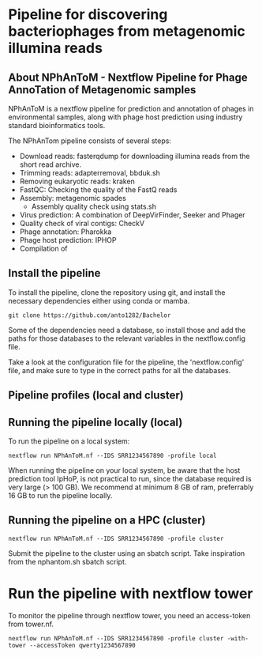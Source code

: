 # Pipeline for discovering bacteriophages from metagenomic illumina reads

## About NPhAnToM - Nextflow Pipeline for Phage AnnoTation of Metagenomic samples
NPhAnToM is a nextflow pipeline for prediction and annotation of phages in environmental samples, along with phage host prediction using industry standard bioinformatics tools.

The NPhAnTom pipeline consists of several steps:
- Download reads: fasterqdump for downloading illumina reads from the short read archive.
- Trimming reads: adapterremoval, bbduk.sh
- Removing eukaryotic reads: kraken
- FastQC: Checking the quality of the FastQ reads
- Assembly: metagenomic spades
    - Assembly quality check using stats.sh
- Virus prediction: A combination of DeepVirFinder, Seeker and Phager
- Quality check of viral contigs: CheckV
- Phage annotation: Pharokka
- Phage host prediction: IPHOP
- Compilation of 


## Install the pipeline
To install the pipeline, clone the repository using git, and install the necessary dependencies either using conda or mamba. 

```
git clone https://github.com/anto1282/Bachelor
```

Some of the dependencies need a database, so install those and add the paths for those databases to the relevant variables in the nextflow.config file.




Take a look at the configuration file for the pipeline, the 'nextflow.config' file, and make sure to type in the correct paths for all the databases.



## Pipeline profiles (local and cluster)
## Running the pipeline locally (local)
To run the pipeline on a local system:
```
nextflow run NPhAnToM.nf --IDS SRR1234567890 -profile local
```
When running the pipeline on your local system, be aware that the host prediction tool IpHoP, is not practical to run, since the database required is very large (> 100 GB).
We recommend at minimum 8 GB of ram, preferrably 16 GB to run the pipeline locally.

## Running the pipeline on a HPC (cluster)
```
nextflow run NPhAnToM.nf --IDS SRR1234567890 -profile cluster
```
Submit the pipeline to the cluster using an sbatch script. 
Take inspiration from the nphantom.sh sbatch script.

# Run the pipeline with nextflow tower
To monitor the pipeline through nextflow tower, you need an access-token from tower.nf.
```
nextflow run NPhAnToM.nf --IDS SRR1234567890 -profile cluster -with-tower --accessToken qwerty1234567890
```
